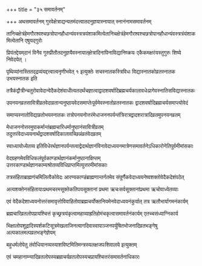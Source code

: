+++
title = "३५ समावर्तनम्"

+++
अथसमावर्तनम् गुरवेक्षेत्राद्यन्यतमंदत्त्वातदनुज्ञयास्नायात् स्नानंनामसमावर्तनम्

तानिचक्षेत्रंहेमगौरश्वश्चछत्रोपानहौधान्यंवस्त्रत्रयंशाकमित्येतानिचक्षेत्रंहेमगौरश्वश्चछत्रोपानहौधान्यंवस्त्रत्रंयंशाकमित्येतानि एषुयद्‌गुरोः

प्रियंतद्देयम्‌दानं विनैव गुरुप्रीतौतदनुज्ञयैवस्नायात्‌क्षेत्रादिनापिनाविद्यानिष्क्रयः एकैकमक्षरंयस्तुगुरुः शिष्ये निवेदयेत् ।

पृथिव्यांनास्तितद्‌द्रव्यंयद्दत्त्वात्वनृणीभवेत् १ इत्युक्तेः सचस्नातकस्त्रिविधः विद्यास्नातकोव्रतस्नातक उभयस्नातक इति

तत्रैकंद्वौत्रीन्चतुरोवावेदान्वेदैकदेशंवाधीत्यतदर्थंचज्ञात्वाद्वादशवर्षादिब्रह्मचर्यकालावधेःप्रागेवस्नातिसविद्यास्नातकः

उपनयनव्रतसावित्रीव्रतवेदाव्रतान्यनुष्ठायवेदसमाप्तेःपूर्वमेवस्नातोव्रतस्नातकः द्वादशवर्षादिब्रह्मचर्यसमाप्त्योवेदं

समाप्यस्नातोविद्याव्रतोभयस्नातकः तत्रोपनयनोत्तरंमेधाजननपर्यन्तंत्रिरात्रद्वादशरात्रादिव्रतमुपनयनव्रतम्

मेधाजननोत्तरमुपाकर्मान्तंब्रह्मचारिधर्मानुष्ठानंसावित्रीव्रतम् तदुत्तरंवेदाध्ययनार्थंद्वादशवर्षादिकालावच्छिन्नंव्रतंवेदव्रतम्

स्वाध्यायोध्येतव्य इतिविधेरर्थज्ञानपर्यन्तत्वाद्वेदार्थज्ञानंविनावेदाध्ययनमात्रेणसमावर्तनेऽधिकारोनेतिपुर्वमीमांसकाः

वेदग्रहणमेवविधिफलंपूर्वकाण्डार्थज्ञानंकर्मानुष्ठानाक्षिप्तम् उत्तरकाण्डार्थज्ञानकाम्यश्रोतव्यविधिप्राप्तमित्युत्तरमीमांसकाः

तत्रसंहिताब्राह्मणंचमिलित्वैकोवेदः आरण्यकाण्डंब्राह्मणान्तर्गतमेव संपूर्णैकवेदाध्ययनेष्वशक्तोवेदैकदेशंपठेत्

अत्यशक्तेनसंहितायाःप्रथमचरमसूक्तेकतिपयसूक्तानां प्रथमा ऋचःसर्वसूक्तानांप्रथमा ऋचोवाध्येतव्याः

एवं वेदैकदेशाध्ययनोत्तरंसमावृत्तोविवाहितोवाब्रह्मचर्योक्तनियमेनवेदाध्ययनंकुर्यात् तत्र ऋतौभार्यागमनंकार्यम्

ब्रह्मचारिव्रतलोपप्रायश्चित्तं कृच्छ्रत्रयंकृत्वामहाव्याह्रतिहोमंचकृत्वासमावर्तनंकार्यम्‌ एतच्चसंध्याग्निकार्य

भिक्षालोपशूद्रादिस्पर्शकटिसूत्रमेखलाजिनत्यागदिवास्वापाञ्जनपर्युषितभोजनादिव्रतभङ्गेषु अल्पकालमल्पव्रतभङ्गेज्ञेयम्

बहुधर्मलोपेतु तंवोधियानव्यस्याशविष्टमितिमन्त्रस्यलक्षजपःशिवालये इत्युक्तम्

एवं चमहानाम्न्यादिव्रतलोपस्यब्रह्मचर्यव्रतलोपस्यचप्रायश्चित्तरंसमावर्तनाधिकारः
